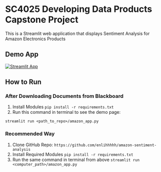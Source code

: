 # SC4025 Developing Data Products Capstone Project

This is a Streamlit web application that displays Sentiment Analysis for Amazon Electronics Products

## Demo App

[![Streamlit App](https://static.streamlit.io/badges/streamlit_badge_black_white.svg)](https://amazon-sentiment-analysis.streamlit.app/)

## How to Run

### After Downloading Documents from Blackboard
1. Install Modules
`pip install -r requirements.txt`
2. Run this command in terminal to see the demo page:

`streamlit run <path_to_repo>/amazon_app.py`

### Recommended Way
1. Clone GitHub Repo:
`https://github.com/enlihhhhh/amazon-sentiment-analysis`
2. Install Required Modules
`pip install -r requirements.txt`
3. Run the same command in terminal from above
`streamlit run <computer_path>/amazon_app.py`

